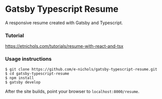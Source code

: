 # Gatsby Typescript Resume

A responsive resume created with Gatsby and Typescript.

### Tutorial 
https://etnichols.com/tutorials/resume-with-react-and-tsx

### Usage instructions

```
$ git clone https://github.com/e-nichols/gatsby-typescript-resume.git
$ cd gatsby-typescript-resume
$ npm install
$ gatsby develop
```

After the site builds, point your browser to `localhost:8000/resume`.
